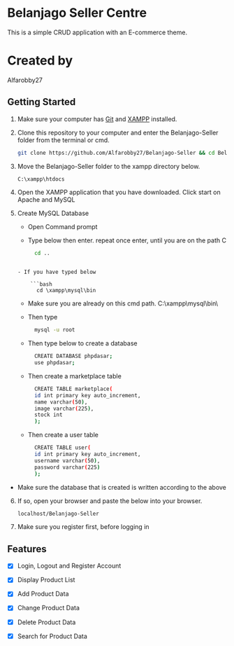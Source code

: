 # **Belanjago Seller Centre**
This is a simple CRUD application with an E-commerce theme.

# **Created by**
Alfarobby27

## Getting Started
1. Make sure your computer has [Git](https://git-scm.com/) and [XAMPP](https://www.apachefriends.org/download.html/) installed.

2. Clone this repository to your computer and enter the Belanjago-Seller folder from the terminal or cmd.
	```bash
	git clone https://github.com/Alfarobby27/Belanjago-Seller && cd Belanjago-Seller
	```

3. Move the Belanjago-Seller folder to the xampp directory below.
	```bash
	C:\xampp\htdocs
	```

4. Open the XAMPP application that you have downloaded. Click start on Apache and MySQL

5.  Create MySQL Database
    - Open Command prompt
      
    - Type below then enter. repeat once enter, until you are on the path C
      	```bash
          cd ..
	```
 
    - If you have typed below
 
        ```bash
          cd \xampp\mysql\bin
	```
 
    - Make sure you are already on this cmd path.
      C:\\xampp\mysql\bin\
      
    - Then type
       ```bash
         mysql -u root
       ```
       
    - Then type below to create a database
       ```bash
         CREATE DATABASE phpdasar;
         use phpdasar;
       ```
       
    - Then create a marketplace table
       ```bash
         CREATE TABLE marketplace(
         id int primary key auto_increment,
         name varchar(50),
         image varchar(225),
         stock int
         );
       ```
       
    - Then create a user table
       ```bash
         CREATE TABLE user(
         id int primary key auto_increment,
         username varchar(50),
         password varchar(225)
         );
       ```
       
   - Make sure the database that is created is written according to the above


6. If so, open your browser and paste the below into your browser.
	```bash
	localhost/Belanjago-Seller
	```
7. Make sure you register first, before logging in
   
## Features 
- [X] Login, Logout and Register Account
- [x] Display Product List
- [x] Add Product Data
- [x] Change Product Data
- [x] Delete Product Data
- [x] Search for Product Data


